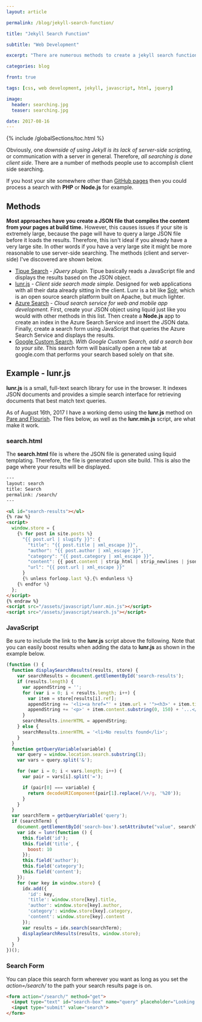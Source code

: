 ```yaml
---
layout: article

permalink: /blog/jekyll-search-function/

title: "Jekyll Search Function"

subtitle: "Web Development"

excerpt: "There are numerous methods to create a jekyll search function. This post documents these methods and goes in to detail using the one I chose."

categories: blog

front: true

tags: [css, web development, jekyll, javascript, html, jquery]

image:
  header: searching.jpg
  teaser: searching.jpg

date: 2017-08-16
---
```


{% include /globalSections/toc.html %}

Obviously, one *downside of using Jekyll is its lack of server-side scripting*, or communication with a server in general. Therefore, *all searching is done client side*. There are a number of methods people use to accomplish client side searching.

If you host your site somewhere other than [GitHub pages](https://pages.github.com/) then you could process a search with **PHP** or **Node.js** for example.

## Methods 

**Most approaches have you create a JSON file that compiles the content from your pages at build time.** However, this causes issues if your site is extremely large, because the page will have to query a large JSON file before it loads the results. Therefore, this isn't ideal if you already have a very large site. In other words if you have a very large site it might be more reasonable to use server-side searching. The methods (client and server-side) I've discovered are shown below.

- [Tipue Search](http://www.tipue.com/search/) - *jQuery plugin.* Tipue basically reads a JavaScript file and displays the results based on the JSON object.
- [lunr.js](https://lunrjs.com/) - *Client side search made simple.* Designed for web applications with all their data already sitting in the client. Lunr is a bit like [Solr](http://lucene.apache.org/solr/), which is an open source search platform built on Apache, but much lighter.
- [Azure Search](https://azure.microsoft.com/en-us/services/search/) - *Cloud search service for web and mobile app development.* First, create your JSON object using liquid just like you would with other methods in this list. Then create a **Node.js** app to create an index in the Azure Search Service and insert the JSON data. Finally, create a search form using JavaScript that queries the Azure Search Service and displays the results.
- [Google Custom Search](https://cse.google.com/cse/). *With Google Custom Search, add a search box to your site.* This search form will basically open a new tab at google.com that performs your search based solely on that site.

## Example - lunr.js

**lunr.js** is a small, full-text search library for use in the browser. It indexes JSON documents and provides a simple search interface for retrieving documents that best match text queries.

As of August 16th, 2017 I have a working demo using the **lunr.js** method on [Pare and Flourish](http://www.pareandflourish.com/). The files below, as well as the **lunr.min.js** script, are what make it work.

### search.html

The **search.html** file is where the JSON file is generated using liquid templating. Therefore, the file is generated upon site build. This is also the page where your results will be displayed.

```html
---
layout: search
title: Search
permalink: /search/
---

<ul id="search-results"></ul>
{% raw %}
<script>
  window.store = {
    {% for post in site.posts %}
      "{{ post.url | slugify }}": {
        "title": "{{ post.title | xml_escape }}",
        "author": "{{ post.author | xml_escape }}",
        "category": "{{ post.category | xml_escape }}",
        "content": {{ post.content | strip_html | strip_newlines | jsonify }},
        "url": "{{ post.url | xml_escape }}"
      }
      {% unless forloop.last %},{% endunless %}
    {% endfor %}
  };
</script>
{% endraw %}
<script src="/assets/javascript/lunr.min.js"></script>
<script src="/assets/javascript/search.js"></script>
```

### JavaScript
Be sure to include the link to the **lunr.js** script above the following. Note that you can easily boost results when adding the data to **lunr.js** as shown in the example below.

```javascript
(function () {
  function displaySearchResults(results, store) {
    var searchResults = document.getElementById('search-results');
    if (results.length) {
      var appendString = '';
      for (var i = 0; i < results.length; i++) {
        var item = store[results[i].ref];
        appendString += '<li><a href="' + item.url + '"><h3>' + item.title + '</h3>';
        appendString += '<p>' + item.content.substring(0, 150) + '...</p></a></li>';
      }
      searchResults.innerHTML = appendString;
    } else {
      searchResults.innerHTML = '<li>No results found</li>';
    }
  }
  function getQueryVariable(variable) {
    var query = window.location.search.substring(1);
    var vars = query.split('&');

    for (var i = 0; i < vars.length; i++) {
      var pair = vars[i].split('=');

      if (pair[0] === variable) {
        return decodeURIComponent(pair[1].replace(/\+/g, '%20'));
      }
    }
  }
  var searchTerm = getQueryVariable('query');
  if (searchTerm) {
    document.getElementById('search-box').setAttribute("value", searchTerm);
    var idx = lunr(function () {
      this.field('id');
      this.field('title', {
        boost: 10
      });
      this.field('author');
      this.field('category');
      this.field('content');
    });
    for (var key in window.store) {
      idx.add({
        'id': key,
        'title': window.store[key].title,
        'author': window.store[key].author,
        'category': window.store[key].category,
        'content': window.store[key].content
      });
      var results = idx.search(searchTerm);
      displaySearchResults(results, window.store);
    }
  }
})();
```

### Search Form

You can place this search form wherever you want as long as you set the *action=/search/* to the path your search results page is on.

```html
<form action="/search/" method="get">
  <input type="text" id="search-box" name="query" placeholder="Looking for a specific page or article? Search here..">
  <input type="submit" value="search">
</form>
```